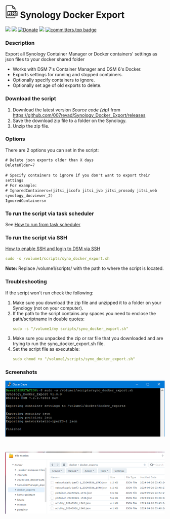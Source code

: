 # <img src="images/icon.png" width="40"> Synology Docker Export

<a href="https://github.com/007revad/Synology_Docker_Export/releases"><img src="https://img.shields.io/github/release/007revad/Synology_Docker_Export.svg"></a>
<a href="https://hits.seeyoufarm.com"><img src="https://hits.seeyoufarm.com/api/count/incr/badge.svg?url=https%3A%2F%2Fgithub.com%2F007revad%2FSynology_Docker_Export&count_bg=%2379C83D&title_bg=%23555555&icon=&icon_color=%23E7E7E7&title=views&edge_flat=false"/></a>
[![Donate](https://img.shields.io/badge/Donate-PayPal-green.svg)](https://www.paypal.com/paypalme/007revad)
[![](https://img.shields.io/static/v1?label=Sponsor&message=%E2%9D%A4&logo=GitHub&color=%23fe8e86)](https://github.com/sponsors/007revad)
[![committers.top badge](https://user-badge.committers.top/australia/007revad.svg)](https://user-badge.committers.top/australia/007revad)

### Description

Export all Synology Container Manager or Docker containers' settings as json files to your docker shared folder

- Works with DSM 7's Container Manager and DSM 6's Docker.
- Exports settings for running and stopped containers.
- Optionally specify containers to ignore.
- Optionally set age of old exports to delete.

### Download the script

1. Download the latest version _Source code (zip)_ from https://github.com/007revad/Synology_Docker_Export/releases
2. Save the download zip file to a folder on the Synology.
3. Unzip the zip file.

### Options

There are 2 options you can set in the script:
```
# Delete json exports older than X days
DeleteOlder=7

# Specify containers to ignore if you don't want to export their settings
# For example:
# IgnoredContainers=(jitsi_jicofo jitsi_jvb jitsi_prosody jitsi_web synology_docviewer_2)
IgnoredContainers=
```

### To run the script via task scheduler

See [How to run from task scheduler](https://github.com/007revad/Synology_Docker_Export/blob/main/how_to_run_from_scheduler.md)

### To run the script via SSH

[How to enable SSH and login to DSM via SSH](https://kb.synology.com/en-global/DSM/tutorial/How_to_login_to_DSM_with_root_permission_via_SSH_Telnet)

```YAML
sudo -s /volume1/scripts/syno_docker_export.sh
```

**Note:** Replace /volume1/scripts/ with the path to where the script is located.

### Troubleshooting

If the script won't run check the following:

1. Make sure you download the zip file and unzipped it to a folder on your Synology (not on your computer).
2. If the path to the script contains any spaces you need to enclose the path/scriptname in double quotes:
   ```YAML
   sudo -s "/volume1/my scripts/syno_docker_export.sh"
   ```
3. Make sure you unpacked the zip or rar file that you downloaded and are trying to run the syno_docker_export.sh file.
4. Set the script file as executable:
   ```YAML
   sudo chmod +x "/volume1/scripts/syno_docker_export.sh"
   ```

### Screenshots

<!--- <p align="center">Description of image 1 goes here</p> /> --->
<p align="center"><img src="/images/script.png"></p>

<br>

<!--- <p align="center">Description of image 2 goes here</p> --->
<p align="center"><img src="/images/exports.png"></p>

